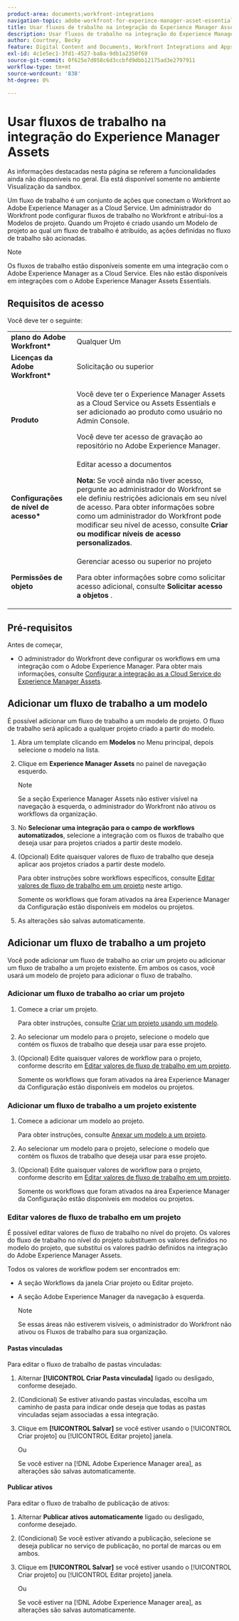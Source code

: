 ```yaml
---
product-area: documents;workfront-integrations
navigation-topic: adobe-workfront-for-experince-manager-asset-essentials
title: Usar fluxos de trabalho na integração do Experience Manager Assets Essentials
description: Usar fluxos de trabalho na integração do Experience Manager Assets Essentials
author: Courtney, Becky
feature: Digital Content and Documents, Workfront Integrations and Apps
exl-id: 4c1e5ec1-3fd1-4527-ba8a-9db1a2350f69
source-git-commit: 0f625e7d058c6d3ccbfd9dbb12175ad3e2797911
workflow-type: tm+mt
source-wordcount: '838'
ht-degree: 0%

---
```


# Usar fluxos de trabalho na integração do Experience Manager Assets

<span class="preview">As informações destacadas nesta página se referem a funcionalidades ainda não disponíveis no geral. Ela está disponível somente no ambiente Visualização da sandbox.</span>

Um fluxo de trabalho é um conjunto de ações que conectam o Workfront ao Adobe Experience Manager as a Cloud Service. Um administrador do Workfront pode configurar fluxos de trabalho no Workfront e atribuí-los a Modelos de projeto. Quando um Projeto é criado usando um Modelo de projeto ao qual um fluxo de trabalho é atribuído, as ações definidas no fluxo de trabalho são acionadas.

>[!NOTE]
>
>Os fluxos de trabalho estão disponíveis somente em uma integração com o Adobe Experience Manager as a Cloud Service. Eles não estão disponíveis em integrações com o Adobe Experience Manager Assets Essentials.


## Requisitos de acesso

Você deve ter o seguinte:

<table>
  <tr>
   <td><strong>plano do Adobe Workfront*</strong>
   </td>
   <td>Qualquer Um
   </td>
  </tr>
  <tr>
   <td><strong>Licenças da Adobe Workfront*</strong>
   </td>
   <td>Solicitação ou superior
   </td>
  </tr>
  <tr>
   <td><strong>Produto</strong>
   </td>
   <td><p>Você deve ter o Experience Manager Assets as a Cloud Service ou Assets Essentials e ser adicionado ao produto como usuário no Admin Console.</p><p>Você deve ter acesso de gravação ao repositório no Adobe Experience Manager.</p>
   </td>
  </tr>
  <tr>
   <td><strong>Configurações de nível de acesso*</strong>
   </td>
   <td>Editar acesso a documentos
<p>
<strong>Nota: </strong>Se você ainda não tiver acesso, pergunte ao administrador do Workfront se ele definiu restrições adicionais em seu nível de acesso. Para obter informações sobre como um administrador do Workfront pode modificar seu nível de acesso, consulte <strong>Criar ou modificar níveis de acesso personalizados</strong>.
   </td>
  </tr>
  <tr>
   <td><strong>Permissões de objeto</strong>
   </td>
   <td>Gerenciar acesso ou superior no projeto 
<p>
Para obter informações sobre como solicitar acesso adicional, consulte <strong>Solicitar acesso a objetos </strong>.
   </td>
  </tr>
</table>

## Pré-requisitos

Antes de começar,

* O administrador do Workfront deve configurar os workflows em uma integração com o Adobe Experience Manager. Para obter mais informações, consulte [Configurar a integração as a Cloud Service do Experience Manager Assets](../../administration-and-setup/configure-integrations/configure-aacs-integration.md#set-up-workflows-optional).

## Adicionar um fluxo de trabalho a um modelo

É possível adicionar um fluxo de trabalho a um modelo de projeto. O fluxo de trabalho será aplicado a qualquer projeto criado a partir do modelo.

1. Abra um template clicando em **Modelos** no Menu principal, depois selecione o modelo na lista.
1. Clique em **Experience Manager Assets** no painel de navegação esquerdo.

   >[!NOTE]
   >
   >Se a seção Experience Manager Assets não estiver visível na navegação à esquerda, o administrador do Workfront não ativou os workflows da organização. <!--Is this right?-->

1. No **Selecionar uma integração para o campo de workflows automatizados**, selecione a integração com os fluxos de trabalho que deseja usar para projetos criados a partir deste modelo.
1. (Opcional) Edite quaisquer valores de fluxo de trabalho que deseja aplicar aos projetos criados a partir deste modelo.

   Para obter instruções sobre workflows específicos, consulte [Editar valores de fluxo de trabalho em um projeto](#edit-workflow-values-in-a-project) neste artigo.

   Somente os workflows que foram ativados na área Experience Manager da Configuração estão disponíveis em modelos ou projetos.

1. As alterações são salvas automaticamente. <!-- do they though??-->

## Adicionar um fluxo de trabalho a um projeto

Você pode adicionar um fluxo de trabalho ao criar um projeto ou adicionar um fluxo de trabalho a um projeto existente. Em ambos os casos, você usará um modelo de projeto para adicionar o fluxo de trabalho.

### Adicionar um fluxo de trabalho ao criar um projeto

1. Comece a criar um projeto.

   Para obter instruções, consulte [Criar um projeto usando um modelo](/help/quicksilver/manage-work/projects/create-projects/create-project-from-template.md).

1. Ao selecionar um modelo para o projeto, selecione o modelo que contém os fluxos de trabalho que deseja usar para esse projeto.
1. (Opcional) Edite quaisquer valores de workflow para o projeto, conforme descrito em [Editar valores de fluxo de trabalho em um projeto](#edit-workflow-values-in-a-project).

   Somente os workflows que foram ativados na área Experience Manager da Configuração estão disponíveis em modelos ou projetos.


### Adicionar um fluxo de trabalho a um projeto existente

1. Comece a adicionar um modelo ao projeto.

   Para obter instruções, consulte [Anexar um modelo a um projeto](/help/quicksilver/manage-work/projects/create-and-manage-templates/attach-template-to-project.md).

1. Ao selecionar um modelo para o projeto, selecione o modelo que contém os fluxos de trabalho que deseja usar para esse projeto.
1. (Opcional) Edite quaisquer valores de workflow para o projeto, conforme descrito em [Editar valores de fluxo de trabalho em um projeto](#edit-workflow-values-in-a-project).

   Somente os workflows que foram ativados na área Experience Manager da Configuração estão disponíveis em modelos ou projetos.

### Editar valores de fluxo de trabalho em um projeto

É possível editar valores de fluxo de trabalho no nível do projeto. Os valores do fluxo de trabalho no nível do projeto substituem os valores definidos no modelo do projeto, que substitui os valores padrão definidos na integração do Adobe Experience Manager Assets.

Todos os valores de workflow podem ser encontrados em:

* A seção Workflows da janela Criar projeto ou Editar projeto.
* A seção Adobe Experience Manager da navegação à esquerda.


  >[!NOTE]
  >
  >Se essas áreas não estiverem visíveis, o administrador do Workfront não ativou os Fluxos de trabalho para sua organização.

#### Pastas vinculadas

Para editar o fluxo de trabalho de pastas vinculadas:

1. Alternar **[!UICONTROL Criar Pasta vinculada]** ligado ou desligado, conforme desejado.
1. (Condicional) Se estiver ativando pastas vinculadas, escolha um caminho de pasta para indicar onde deseja que todas as pastas vinculadas sejam associadas a essa integração.
1. Clique em **[!UICONTROL Salvar]** se você estiver usando o [!UICONTROL Criar projeto] ou [!UICONTROL Editar projeto] janela.

   Ou

   Se você estiver na [!DNL Adobe Experience Manager area], as alterações são salvas automaticamente. <!--Do they though?-->


#### Publicar ativos

<div class="preview">

Para editar o fluxo de trabalho de publicação de ativos:

1. Alternar **Publicar ativos automaticamente** ligado ou desligado, conforme desejado.
1. (Condicional) Se você estiver ativando a publicação, selecione se deseja publicar no serviço de publicação, no portal de marcas ou em ambos.
1. Clique em **[!UICONTROL Salvar]** se você estiver usando o [!UICONTROL Criar projeto] ou [!UICONTROL Editar projeto] janela.

   Ou

   Se você estiver na [!DNL Adobe Experience Manager area], as alterações são salvas automaticamente. <!--Do they though?-->

</div>
